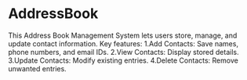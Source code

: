 # AddressBook
This Address Book Management System lets users store, manage, and update contact information.
Key features:
1.Add Contacts: Save names, phone numbers, and email IDs. 
2.View Contacts: Display stored details.
3.Update Contacts: Modify existing entries.
4.Delete Contacts: Remove unwanted entries.
